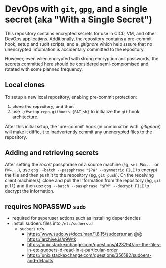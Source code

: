 <!DOCTYPE markdown><!-- markdownlint-disable no-inline-html -->
<meta charset="utf-8" content="text/markdown" lang="en">
<!-- -## editors ## (emacs/sublime) -*- coding: utf8-nix; tab-width: 4; mode: markdown; indent-tabs-mode: nil; basic-offset: 2; st-word_wrap: 'true' -*- ## (jEdit) :tabSize=4:indentSize=4:mode=markdown: ## (notepad++) vim:tabstop=4:syntax=markdown:expandtab:smarttab:softtabstop=2 ## modeline (see <https://archive.is/djTUD>@@<http://webcitation.org/66W3EhCAP> ) -->
<!-- spell-checker:ignore expandtab markdownlint modeline smarttab softtabstop -->
<!-- spell-checker:words unencrypted -->
<!-- spell-checker:ignore CICD gitignore githooks repo openssl -->

# DevOps with `git`, `gpg`, and a single secret (aka "With a Single Secret")

This repository contains encrypted secrets for use in CICD, VM, and other DevOps applications. Additionally, the repository contains a pre-commit hook, setup and audit scripts, and a _.gitignore_ which help assure that no unencrypted information is accidentally committed to the repository.

However, even when encrypted with strong encryption and passwords, the secrets committed here should be considered semi-compromised and rotated with some planned frequency.

## Local clones

To setup a new local repository, enabling pre-commit protection:

1. clone the repository, and then
2. use `./#setup.repo.githooks.{BAT,sh}` to initialize the `git` hook architecture.

After this initial setup, the 'pre-commit' hook (in combination with _.gitignore_) will make it difficult to inadvertently commit any unencrypted files to the repository.

## Adding and retrieving secrets

<!--
ToDO: add notes re:security concerns and `openssl` options

see ref: https://linux.die.net/man/1/openssl @@ https://archive.is/O4do5
```
pass:password
the actual password is password. Since the password is visible to utilities (like 'ps' under Unix) this form should only be used where security is not important.
env:var
obtain the password from the environment variable var. Since the environment of other processes is visible on certain platforms (e.g. ps under certain Unix OSes) this option should be used with caution.
```
-->

After setting the _secret_ passphrase on a source machine (eg, `set PW=...` or `PW=...`), use `gpg --batch --passphrase "$PW" --symmetric FILE` to encrypt the file and then push it to the repository (eg, `git push`). On the receiving client machine(s), clone and pull the information from the repository (eg, `git pull`) and then use `gpg --batch --passphrase "$PW" --decrypt FILE` to decrypt the information.

## requires NOPASSWD `sudo`

- required for superuser actions such as installing dependencies
- install sudoers files into `/etc/sudoers.d`
  - `sudoers` refs
    - <https://www.sudo.ws/docs/man/1.8.15/sudoers.man> @@ <https://archive.is/s9Wtk>
    - <https://unix.stackexchange.com/questions/423294/are-the-files-in-etc-sudoers-d-read-in-a-particular-order>
    - <https://unix.stackexchange.com/questions/356582/sudoers-and-defaults>
